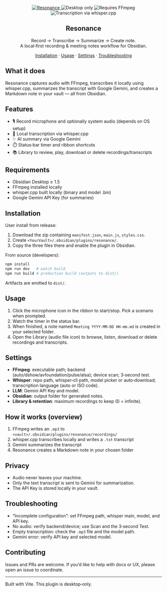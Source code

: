 <p align="center">
  <a href="https://obsidian.md/" target="_blank" rel="noopener">
    <img alt="Resonance" src="https://img.shields.io/badge/Obsidian-Community%20Plugin-7c3aed?logo=obsidian&logoColor=white" />
  </a>
  <img alt="Desktop only" src="https://img.shields.io/badge/Desktop-only-informational" />
  <img alt="Requires FFmpeg" src="https://img.shields.io/badge/Requires-FFmpeg-green" />
  <img alt="Transcription via whisper.cpp" src="https://img.shields.io/badge/Transcription-whisper.cpp-orange" />
</p>

<div align="center">
  <h2>Resonance</h2>
  <p>
    Record → Transcribe → Summarize → Create note. <br/>
    A local‑first recording & meeting notes workflow for Obsidian.
  </p>
  <p>
    <a href="#installation">Installation</a> ·
    <a href="#usage">Usage</a> ·
    <a href="#settings">Settings</a> ·
    <a href="#troubleshooting">Troubleshooting</a>
  </p>
</div>

## What it does

Resonance captures audio with FFmpeg, transcribes it locally using whisper.cpp, summarizes the transcript with Google Gemini, and creates a Markdown note in your vault — all from Obsidian.

## Features

- 🎙️ Record microphone and optionally system audio (depends on OS setup)
- 🧠 Local transcription via whisper.cpp
- ✨ AI summary via Google Gemini
- ⏱️ Status‑bar timer and ribbon shortcuts
- 📚 Library to review, play, download or delete recordings/transcripts

## Requirements

- Obsidian Desktop ≥ 1.5
- FFmpeg installed locally
- whisper.cpp built locally (binary and model .bin)
- Google Gemini API Key (for summaries)

## Installation

User install from release:
1) Download the zip containing `manifest.json`, `main.js`, `styles.css`.
2) Create `<YourVault>/.obsidian/plugins/resonance/`.
3) Copy the three files there and enable the plugin in Obsidian.

From source (developers):
```bash
npm install
npm run dev   # watch build
npm run build # production build (outputs to dist/)
```
Artifacts are emitted to `dist/`.

## Usage

1) Click the microphone icon in the ribbon to start/stop. Pick a scenario when prompted.  
2) Watch the timer in the status bar.  
3) When finished, a note named `Meeting YYYY-MM-DD HH-mm.md` is created in your selected folder.  
4) Open the Library (audio file icon) to browse, listen, download or delete recordings and transcripts.

## Settings

- **FFmpeg**: executable path; backend (auto/dshow/avfoundation/pulse/alsa); device scan; 3‑second test.
- **Whisper**: repo path, whisper‑cli path, model picker or auto‑download; transcription language (auto or ISO code).
- **LLM**: Gemini API Key and model.
- **Obsidian**: output folder for generated notes.
- **Library & retention**: maximum recordings to keep (0 = infinite).

## How it works (overview)

1) FFmpeg writes an `.mp3` to `<vault>/.obsidian/plugins/resonance/recordings/`  
2) whisper.cpp transcribes locally and writes a `.txt` transcript  
3) Gemini summarizes the transcript  
4) Resonance creates a Markdown note in your chosen folder

## Privacy

- Audio never leaves your machine.  
- Only the text transcript is sent to Gemini for summarization.  
- The API Key is stored locally in your vault.

## Troubleshooting

- “Incomplete configuration”: set FFmpeg path, whisper main, model, and API key.
- No audio: verify backend/device; use Scan and the 3‑second Test.
- Empty transcription: check the `.mp3` file and the model path.
- Gemini error: verify API key and selected model.

## Contributing

Issues and PRs are welcome. If you’d like to help with docs or UX, please open an issue to coordinate.

---

Built with Vite. This plugin is desktop‑only.